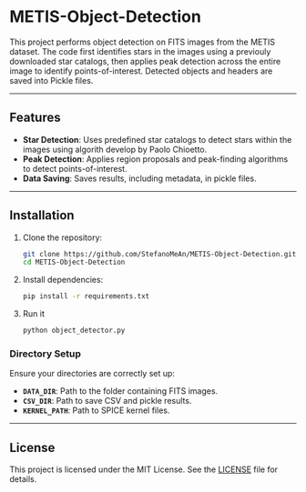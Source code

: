 # METIS-Object-Detection
This project performs object detection on FITS images from the METIS dataset. The code first identifies stars in the images using a previouly downloaded star catalogs, then applies peak detection across the entire image to identify points-of-interest. Detected objects and headers are saved into Pickle files.

---

## Features
- **Star Detection**: Uses predefined star catalogs to detect stars within the images using algorith develop by Paolo Chioetto.
- **Peak Detection**: Applies region proposals and peak-finding algorithms to detect points-of-interest.
- **Data Saving**: Saves results, including metadata, in pickle files.

---


## Installation

1. Clone the repository:
   ```bash
   git clone https://github.com/StefanoMeAn/METIS-Object-Detection.git
   cd METIS-Object-Detection
2. Install dependencies:
   ```bash
   pip install -r requirements.txt
3. Run it
   ```bash
   python object_detector.py

### Directory Setup
Ensure your directories are correctly set up:
- **`DATA_DIR`**: Path to the folder containing FITS images.
- **`CSV_DIR`**: Path to save CSV and pickle results.
- **`KERNEL_PATH`**: Path to SPICE kernel files.

---

## License
This project is licensed under the MIT License. See the [LICENSE](LICENSE) file for details.

